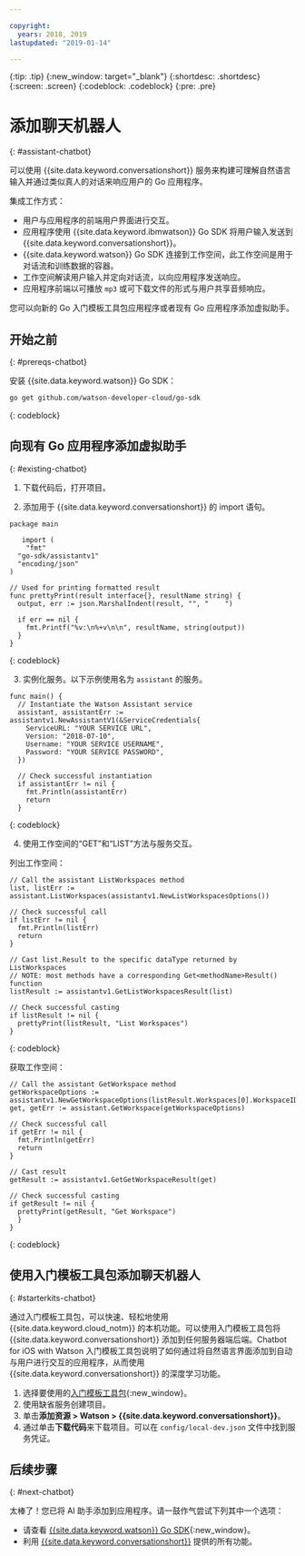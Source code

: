 ```yaml
---

copyright:
  years: 2018, 2019
lastupdated: "2019-01-14"

---
```


{:tip: .tip}
{:new_window: target="_blank"}
{:shortdesc: .shortdesc}
{:screen: .screen}
{:codeblock: .codeblock}
{:pre: .pre}

# 添加聊天机器人
{: #assistant-chatbot}

可以使用 {{site.data.keyword.conversationshort}} 服务来构建可理解自然语言输入并通过类似真人的对话来响应用户的 Go 应用程序。

集成工作方式：

* 用户与应用程序的前端用户界面进行交互。
* 应用程序使用 {{site.data.keyword.ibmwatson}} Go SDK 将用户输入发送到 {{site.data.keyword.conversationshort}}。
* {{site.data.keyword.watson}} Go SDK 连接到工作空间，此工作空间是用于对话流和训练数据的容器。
* 工作空间解读用户输入并定向对话流，以向应用程序发送响应。
* 应用程序前端以可播放 `mp3` 或可下载文件的形式与用户共享音频响应。

您可以向新的 Go 入门模板工具包应用程序或者现有 Go 应用程序添加虚拟助手。

## 开始之前
{: #prereqs-chatbot}

安装 {{site.data.keyword.watson}} Go SDK：
```bash
go get github.com/watson-developer-cloud/go-sdk
```
{: codeblock}

## 向现有 Go 应用程序添加虚拟助手
{: #existing-chatbot}

1. 下载代码后，打开项目。

2. 添加用于 {{site.data.keyword.conversationshort}} 的 import 语句。

  ```golang
  package main

     import (
      "fmt"
    "go-sdk/assistantv1"
    "encoding/json"
  )

  // Used for printing formatted result 
  func prettyPrint(result interface{}, resultName string) {
    output, err := json.MarshalIndent(result, "", "    ")

    if err == nil {
      fmt.Printf("%v:\n%+v\n\n", resultName, string(output))
    }
  }
  ```
  {: codeblock}

3. 实例化服务。以下示例使用名为 `assistant` 的服务。

  ```golang
  func main() {
    // Instantiate the Watson Assistant service
    assistant, assistantErr := assistantv1.NewAssistantV1(&ServiceCredentials{
      ServiceURL: "YOUR SERVICE URL",
      Version: "2018-07-10",
      Username: "YOUR SERVICE USERNAME",
      Password: "YOUR SERVICE PASSWORD",
    })

    // Check successful instantiation
    if assistantErr != nil {
      fmt.Println(assistantErr)
      return
    }
  ```
  {: codeblock}

4. 使用工作空间的“GET”和“LIST”方法与服务交互。

  列出工作空间：
  ```golang
  // Call the assistant ListWorkspaces method
  list, listErr := assistant.ListWorkspaces(assistantv1.NewListWorkspacesOptions())

  // Check successful call
  if listErr != nil {
    fmt.Println(listErr)
    return
  }

  // Cast list.Result to the specific dataType returned by ListWorkspaces
  // NOTE: most methods have a corresponding Get<methodName>Result() function
  listResult := assistantv1.GetListWorkspacesResult(list)

  // Check successful casting
  if listResult != nil {
    prettyPrint(listResult, "List Workspaces")
  }
  ```
  {: codeblock}

  获取工作空间：
  ```golang
  // Call the assistant GetWorkspace method
  getWorkspaceOptions := assistantv1.NewGetWorkspaceOptions(listResult.Workspaces[0].WorkspaceID)
  get, getErr := assistant.GetWorkspace(getWorkspaceOptions)

  // Check successful call
  if getErr != nil {
    fmt.Println(getErr)
    return
  }

  // Cast result
  getResult := assistantv1.GetGetWorkspaceResult(get)

  // Check successful casting
  if getResult != nil {
    prettyPrint(getResult, "Get Workspace")
    }
  }
  ```
  {: codeblock}

## 使用入门模板工具包添加聊天机器人
{: #starterkits-chatbot}

通过入门模板工具包，可以快速、轻松地使用 {{site.data.keyword.cloud_notm}} 的本机功能。可以使用入门模板工具包将 {{site.data.keyword.conversationshort}} 添加到任何服务器端后端。Chatbot for iOS with Watson 入门模板工具包说明了如何通过将自然语言界面添加到自动与用户进行交互的应用程序，从而使用 {{site.data.keyword.conversationshort}} 的深度学习功能。

1. 选择要使用的[入门模板工具包](https://cloud.ibm.com/developer/appledevelopment/starter-kits){:new_window}。
2. 使用缺省服务创建项目。
3. 单击**添加资源 > Watson > {{site.data.keyword.conversationshort}}**。
4. 通过单击**下载代码**来下载项目。可以在 `config/local-dev.json` 文件中找到服务凭证。

## 后续步骤
{: #next-chatbot}

太棒了！您已将 AI 助手添加到应用程序。请一鼓作气尝试下列其中一个选项：
* 请查看 [{{site.data.keyword.watson}} Go SDK](https://github.com/watson-developer-cloud/go-sdk){:new_window}。
* 利用 [{{site.data.keyword.conversationshort}}](/docs/services/conversation/index.html) 提供的所有功能。
